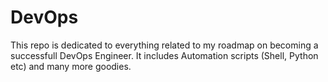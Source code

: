 # DevOps
This repo is dedicated to everything related to my roadmap on becoming a successfull DevOps Engineer.
It includes Automation scripts (Shell, Python etc) and many more goodies.
